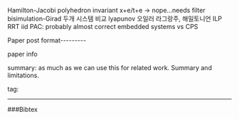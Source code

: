 Hamilton-Jacobi
polyhedron
invariant
x+e/t+e -> nope...needs filter
bisimulation-Girad 두개 시스템 비교
lyapunov
오일러 라그랑주, 해밀토니언
ILP
RRT
iid
PAC: probably almost correct
embedded systems vs CPS


Paper post format---------

paper info

summary:
as much as we can use this for related work. Summary and limitations.

tag:

--------
###Bibtex